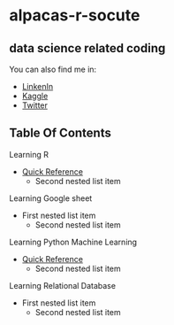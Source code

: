 # alpacas-r-socute
## data science related coding 
You can also find me in:
- [LinkenIn](https://www.linkedin.com/in/cyrusemoreno/)
- [Kaggle](https://www.kaggle.com/cyrusmoreno)
- [Twitter](https://twitter.com/CyrusEMoreno)

## Table Of Contents

Learning R
   - [Quick Reference](/r/quick_ref.md)
     - Second nested list item

Learning Google sheet
   - First nested list item
     - Second nested list item

Learning Python Machine Learning
   - [Quick Reference](/py/quik_ref.md)
     - Second nested list item

Learning Relational Database
   - First nested list item
     - Second nested list item
